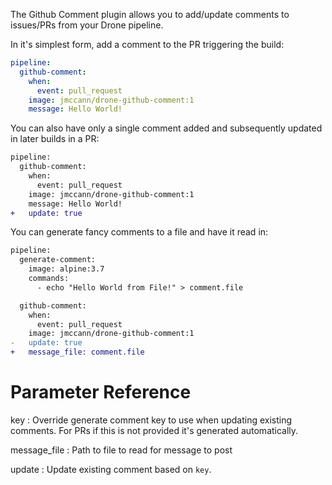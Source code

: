 The Github Comment plugin allows you to add/update comments to issues/PRs from your Drone pipeline.

In it's simplest form, add a comment to the PR triggering the build:

```yaml
pipeline:
  github-comment:
    when:
      event: pull_request
    image: jmccann/drone-github-comment:1
    message: Hello World!
```

You can also have only a single comment added and subsequently updated in later
builds in a PR:

```diff
pipeline:
  github-comment:
    when:
      event: pull_request
    image: jmccann/drone-github-comment:1
    message: Hello World!
+   update: true
```

You can generate fancy comments to a file and have it read in:

```diff
pipeline:
  generate-comment:
    image: alpine:3.7
    commands:
      - echo "Hello World from File!" > comment.file

  github-comment:
    when:
      event: pull_request
    image: jmccann/drone-github-comment:1
-   update: true
+   message_file: comment.file
```

# Parameter Reference

key
: Override generate comment key to use when updating existing comments.
For PRs if this is not provided it's generated automatically.

message_file
: Path to file to read for message to post

update
: Update existing comment based on `key`.
